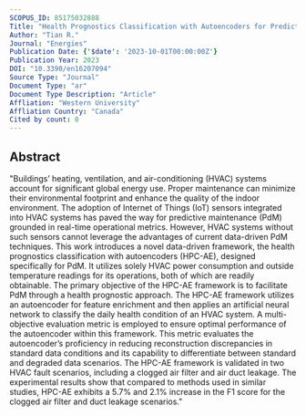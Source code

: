 ```yaml
---
SCOPUS_ID: 85175032888
Title: "Health Prognostics Classification with Autoencoders for Predictive Maintenance of HVAC Systems"
Author: "Tian R."
Journal: "Energies"
Publication Date: {'$date': '2023-10-01T00:00:00Z'}
Publication Year: 2023
DOI: "10.3390/en16207094"
Source Type: "Journal"
Document Type: "ar"
Document Type Description: "Article"
Affliation: "Western University"
Affliation Country: "Canada"
Cited by count: 0
---
```


## Abstract
"Buildings’ heating, ventilation, and air-conditioning (HVAC) systems account for significant global energy use. Proper maintenance can minimize their environmental footprint and enhance the quality of the indoor environment. The adoption of Internet of Things (IoT) sensors integrated into HVAC systems has paved the way for predictive maintenance (PdM) grounded in real-time operational metrics. However, HVAC systems without such sensors cannot leverage the advantages of current data-driven PdM techniques. This work introduces a novel data-driven framework, the health prognostics classification with autoencoders (HPC-AE), designed specifically for PdM. It utilizes solely HVAC power consumption and outside temperature readings for its operations, both of which are readily obtainable. The primary objective of the HPC-AE framework is to facilitate PdM through a health prognostic approach. The HPC-AE framework utilizes an autoencoder for feature enrichment and then applies an artificial neural network to classify the daily health condition of an HVAC system. A multi-objective evaluation metric is employed to ensure optimal performance of the autoencoder within this framework. This metric evaluates the autoencoder’s proficiency in reducing reconstruction discrepancies in standard data conditions and its capability to differentiate between standard and degraded data scenarios. The HPC-AE framework is validated in two HVAC fault scenarios, including a clogged air filter and air duct leakage. The experimental results show that compared to methods used in similar studies, HPC-AE exhibits a 5.7% and 2.1% increase in the F1 score for the clogged air filter and duct leakage scenarios."
